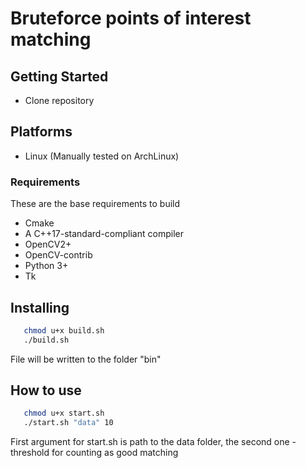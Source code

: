 # Bruteforce points of interest matching


## Getting Started ##

  * Clone repository

## Platforms ##

  * Linux (Manually tested on ArchLinux)
  
### Requirements

These are the base requirements to build

  * Cmake
  * A C++17-standard-compliant compiler
  * OpenCV2+
  * OpenCV-contrib
  * Python 3+
  * Tk
  
## Installing 

```bash
   chmod u+x build.sh
   ./build.sh
```  
File will be written to the folder "bin"

## How to use

```bash
   chmod u+x start.sh 
   ./start.sh "data" 10
```  

First argument for start.sh is path to the data folder, the second one - threshold for counting as good matching
